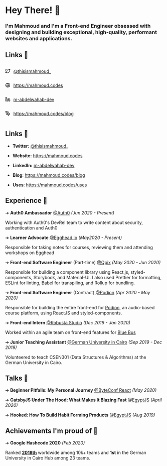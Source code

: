 # Hey There! 👋

### I'm Mahmoud and I'm a Front-end Engineer obsessed with designing and building exceptional, high-quality, performant websites and applications.

## Links 🔗

<div style="display:flex; align-items:center">
<svg xmlns="http://www.w3.org/2000/svg" width="16" height="16" viewBox="0 0 24 24" fill="none" stroke="currentColor" stroke-width="2" stroke-linecap="round" stroke-linejoin="round" style="margin-right:10px" ><path d="M23 3a10.9 10.9 0 0 1-3.14 1.53 4.48 4.48 0 0 0-7.86 3v1A10.66 10.66 0 0 1 3 4s-4 9 5 13a11.64 11.64 0 0 1-7 2c9 5 20 0 20-11.5a4.5 4.5 0 0 0-.08-.83A7.72 7.72 0 0 0 23 3z"></path></svg>

[@thisismahmoud_](https://twitter.com/thisismahmoud_)
</div>

<div style="display:flex; align-items:center">
<svg xmlns="http://www.w3.org/2000/svg" width="16" height="16" style="margin-right:10px" viewBox="0 0 24 24" fill="none" stroke="currentColor" stroke-width="2"
stroke-linecap="round" stroke-linejoin="round"  c><circle cx="12" cy="12" r="10"></circle><line x1="2" y1="12" x2="22" y2="12"></line><path d="M12 2a15.3 15.3 0 0 1 4 10 15.3 15.3 0 0 1-4 10 15.3 15.3 0 0 1-4-10 15.3 15.3 0 0 1 4-10z"></path></svg>

https://mahmoud.codes
</div>

<div style="display:flex; align-items:center">
<svg xmlns="http://www.w3.org/2000/svg" width="16" height="16" style="margin-right:10px"  viewBox="0 0 24 24" fill="none" stroke="currentColor" stroke-width="2" stroke-linecap="round" stroke-linejoin="round" class="feather feather-linkedin"><path d="M16 8a6 6 0 0 1 6 6v7h-4v-7a2 2 0 0 0-2-2 2 2 0 0 0-2 2v7h-4v-7a6 6 0 0 1 6-6z"></path><rect x="2" y="9" width="4" height="12"></rect><circle cx="4" cy="4" r="2"></circle></svg>

[m-abdelwahab-dev](https://www.linkedin.com/in/m-abdelwahab-dev/)
</div>

<div style="display:flex; align-items:center">
<svg xmlns="http://www.w3.org/2000/svg" width="16" height="16" style="margin-right:10px" viewBox="0 0 24 24" fill="none" stroke="currentColor" stroke-width="2" stroke-linecap="round" stroke-linejoin="round" class="feather feather-pen-tool"><path d="M12 19l7-7 3 3-7 7-3-3z"></path><path d="M18 13l-1.5-7.5L2 2l3.5 14.5L13 18l5-5z"></path><path d="M2 2l7.586 7.586"></path><circle cx="11" cy="11" r="2"></circle></svg>

https://mahmoud.codes/blog
</div>


## Links 🔗

- **Twitter:** [@thisismahmoud_](https://twitter.com/thisismahmoud_)

- **Website:** https://mahmoud.codes

- **LinkedIn:** [m-abdelwahab-dev](https://www.linkedin.com/in/m-abdelwahab-dev/)

- **Blog**: https://mahmoud.codes/blog

- **Uses**: https://mahmoud.codes/uses

## Experience 🚀

➔ **Auth0 Ambassador** [@Auth0](https://auth0.com) _(Jun 2020 - Present)_

Working with Auth0's DevRel team to write content about security, authentication and Auth0

➔ **Learner Advocate** [@Egghead.io](https://egghead.io) _(May2020 - Present)_

Responsible for taking notes for courses, reviewing them and attending workshops on Egghead

➔ **Front-end Software Engineer** (Part-time) [@Qpix](https://qpix.io/) _(May 2020 - Jun 2020)_

Responsible for building a component library using React.js, styled-components, Storybook, and Material-UI. I also used Prettier for formatting, ESLint for linting, Babel for transpiling, and Rollup for bundling.

➔ **Front-end Software Engineer** (Contract) [@Podion](https://podion.co/) _(Apr 2020 - May 2020)_

Responsible for building the entire front-end for [Podion](https://podion.co), an audio-based course platform, using ReactJS and styled-components.

➔ **Front-end Intern** [@Robusta Studio](https://robustastudio.com) _(Dec 2019 - Jan 2020)_

Worked within an agile team on front-end features for [Blue Bus](https://bluebus.com.eg/)

➔ **Junior Teaching Assistant** [@German University in Cairo](http://guc.edu.eg)  _(Sep 2019 - Dec 2019)_

Volunteered to teach CSEN301 (Data Structures & Algorithms) at the German University in Cairo.


## Talks 🎤

➔ **Beginner Pitfalls: My Personal Journey** [@ByteConf React](https://www.bytesized.xyz/conferences/byteconf-react-2020/) _(May 2020)_

➔ **GatsbyJS Under The Hood: What Makes It Blazing Fast** [@EgyptJS](https://www.meetup.com/EgyptJS/events/269752047/) _(April 2020)_

➔ **Hooked: How To Build Habit Forming Products** [@EgyptJS](https://www.meetup.com/EgyptJS/events/260794616/) _(Aug 2019)_


## Achievements I'm proud of 💜

➔ **Google Hashcode 2020** _(Feb 2020)_ 

Ranked [**2018th**](https://codingcompetitions.withgoogle.com/hashcode/certificate/round/00000000001a006c) worldwide among 10k+ teams and **1st** in the German University in Cairo Hub among 23 teams.

